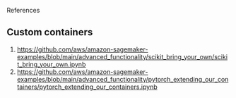 References

## Custom containers

1. https://github.com/aws/amazon-sagemaker-examples/blob/main/advanced_functionality/scikit_bring_your_own/scikit_bring_your_own.ipynb 
1. https://github.com/aws/amazon-sagemaker-examples/blob/main/advanced_functionality/pytorch_extending_our_containers/pytorch_extending_our_containers.ipynb
